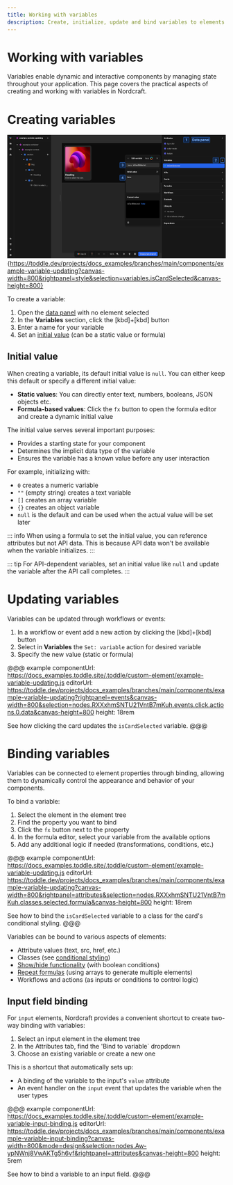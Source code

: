```yaml
---
title: Working with variables
description: Create, initialize, update and bind variables to elements to build dynamic interfaces that respond to user interactions and application state.
---
```


# Working with variables
Variables enable dynamic and interactive components by managing state throughout your application. This page covers the practical aspects of creating and working with variables in Nordcraft.

# Creating variables

![Create a variable|16/9](create-a-variable.webp){https://toddle.dev/projects/docs_examples/branches/main/components/example-variable-updating?canvas-width=800&rightpanel=style&selection=variables.isCardSelected&canvas-height=800}

To create a variable:
1. Open the [data panel](/the-editor/data-panel) with no element selected
2. In the **Variables** section, click the [kbd]+[kbd] button
3. Enter a name for your variable
4. Set an [initial value](#initial-value) (can be a static value or formula)

## Initial value
When creating a variable, its default initial value is `null`. You can either keep this default or specify a different initial value:
- **Static values**: You can directly enter text, numbers, booleans, JSON objects etc.
- **Formula-based values**: Click the `fx` button to open the formula editor and create a dynamic initial value

The initial value serves several important purposes:
- Provides a starting state for your component
- Determines the implicit data type of the variable
- Ensures the variable has a known value before any user interaction

For example, initializing with:
- `0` creates a numeric variable
- `""` (empty string) creates a text variable
- `[]` creates an array variable
- `{}` creates an object variable
- `null` is the default and can be used when the actual value will be set later

::: info
When using a formula to set the initial value, you can reference attributes but not API data. This is because API data won't be available when the variable initializes.
:::

::: tip
For API-dependent variables, set an initial value like `null` and update the variable after the API call completes.
:::

# Updating variables
Variables can be updated through workflows or events:
1. In a workflow or event add a new action by clicking the [kbd]+[kbd] button
2. Select in **Variables** the `Set: variable` action for desired variable 
3. Specify the new value (static or formula)

@@@ example
componentUrl: https://docs_examples.toddle.site/.toddle/custom-element/example-variable-updating.js
editorUrl: https://toddle.dev/projects/docs_examples/branches/main/components/example-variable-updating?rightpanel=events&canvas-width=800&selection=nodes.RXXxhmSNTU21VntB7mKuh.events.click.actions.0.data&canvas-height=800
height: 18rem

See how clicking the card updates the `isCardSelected` variable.
@@@

# Binding variables
Variables can be connected to element properties through binding, allowing them to dynamically control the appearance and behavior of your components.

To bind a variable:
1. Select the element in the element tree
2. Find the property you want to bind
3. Click the `fx` button next to the property
4. In the formula editor, select your variable from the available options
5. Add any additional logic if needed (transformations, conditions, etc.)

@@@ example
componentUrl: https://docs_examples.toddle.site/.toddle/custom-element/example-variable-updating.js
editorUrl: https://toddle.dev/projects/docs_examples/branches/main/components/example-variable-updating?canvas-width=800&rightpanel=attributes&selection=nodes.RXXxhmSNTU21VntB7mKuh.classes.selected.formula&canvas-height=800
height: 18rem

See how to bind the `isCardSelected` variable to a class for the card's conditional styling.
@@@

Variables can be bound to various aspects of elements:
- Attribute values (text, src, href, etc.)
- Classes (see [conditional styling](/styling/conditional-styles#class-based-styles))
- [Show/hide functionality](/formulas/show-hide-formula) (with boolean conditions)
- [Repeat formulas](/formulas/repeat-formula) (using arrays to generate multiple elements)
- Workflows and actions (as inputs or conditions to control logic)

## Input field binding
For `input` elements, Nordcraft provides a convenient shortcut to create two-way binding with variables:
1. Select an input element in the element tree
2. In the Attributes tab, find the 'Bind to variable` dropdown
3. Choose an existing variable or create a new one

This is a shortcut that automatically sets up:
- A binding of the variable to the input's `value` attribute
- An event handler on the `input` event that updates the variable when the user types

@@@ example
componentUrl: https://docs_examples.toddle.site/.toddle/custom-element/example-variable-input-binding.js
editorUrl: https://toddle.dev/projects/docs_examples/branches/main/components/example-variable-input-binding?canvas-width=800&mode=design&selection=nodes.Aw-ypNWnj8VwAKTg5h6vf&rightpanel=attributes&canvas-height=800
height: 5rem

See how to bind a variable to an input field.
@@@